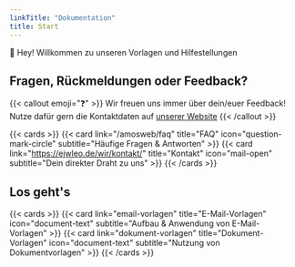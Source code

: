 ```yaml
---
linkTitle: "Dokumentation"
title: Start
---
```


👋 Hey! Willkommen zu unseren Vorlagen und Hilfestellungen

<!--more-->

## Fragen, Rückmeldungen oder Feedback?

{{< callout emoji="❓" >}}
  Wir freuen uns immer über dein/euer Feedback!
  Nutze dafür gern die Kontaktdaten auf [unserer Website](ejwleo.de)
{{< /callout >}}

{{< cards >}}
  {{< card link="/amosweb/faq" title="FAQ" icon="question-mark-circle" subtitle="Häufige Fragen & Antworten" >}}
  {{< card link="https://ejwleo.de/wir/kontakt/" title="Kontakt" icon="mail-open" subtitle="Dein direkter Draht zu uns" >}}
{{< /cards >}}

## Los geht's

{{< cards >}}
  {{< card link="email-vorlagen" title="E-Mail-Vorlagen" icon="document-text" subtitle="Aufbau & Anwendung von E-Mail-Vorlagen" >}}
  {{< card link="dokument-vorlagen" title="Dokument-Vorlagen" icon="document-text" subtitle="Nutzung von Dokumentvorlagen" >}}
{{< /cards >}}
